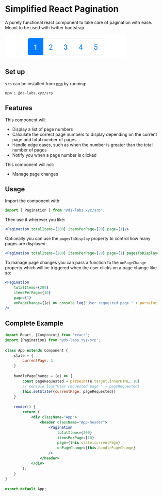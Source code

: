 # Simplified React Pagination
A purely functional react component to take care of pagination with ease. Meant to be used with twitter bootstrap.

![demo](images/srp-demo.gif)

## Set up
`srp` can be installed from [`npm`](https://www.npmjs.com/package/@ds-labs.xyz/srp) by running:
```
npm i @ds-labs.xyz/srp
```
## Features
This component will:

- Display a list of page numbers
- Calculate the correct page numbers to display depending on the current page and total number of pages
- Handle edge cases, such as when the number is greater than the total number of pages
- Notify you when a page number is clicked

This component will not:
- Manage page changes

## Usage
Import the component with:
```jsx
import { Pagination } from "@ds-labs.xyz/srp";
```
Then use it wherever you like:
```jsx
<Pagination totalItems={200} itemsPerPage={20} page={1}/>
```
Optionally you can use the `pagesToDisplay` property to control how many pages are displayed:
```jsx
<Pagination totalItems={200} itemsPerPage={20} page={1} pagesToDisplay={5}/>
```
To manage page changes you can pass a function to the `onPageChange` property which will be triggered when the user clicks on a page change like so:
```jsx
<Pagination
    totalItems={200}
    itemsPerPage={10}
    page={1}
    onPageChange={(e) => console.log("User requested page " + parseInt(e.target.innerHTML, 10))}
/>
```
## Complete Example
```jsx
import React, {Component} from 'react';
import {Pagination} from '@ds-labs.xyz/srp';

class App extends Component {
    state = {
        currentPage: 1
    }
    
    handlePageChange = (e) => {
        const pageRequested = parseInt(e.target.innerHTML, 10)
        // console.log("User requested page " + pageRequested)
        this.setState({currentPage: pageRequested})
    }

    render() {
        return (
            <div className="App">
                <header className="App-header">
                    <Pagination
                        totalItems={200}
                        itemsPerPage={10}
                        page={this.state.currentPage}
                        onPageChange={this.handlePageChange}
                    />
                </header>
            </div>
        );
    }
}

export default App;
```

